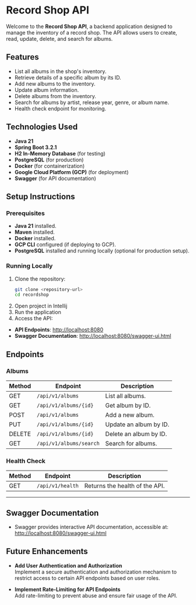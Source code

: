 # **Record Shop API**

Welcome to the **Record Shop API**, a backend application designed to manage the inventory of a record shop. The API allows users to create, read, update, delete, and search for albums.

## **Features**
- List all albums in the shop's inventory.
- Retrieve details of a specific album by its ID.
- Add new albums to the inventory.
- Update album information.
- Delete albums from the inventory.
- Search for albums by artist, release year, genre, or album name.
- Health check endpoint for monitoring.

## **Technologies Used**
- **Java 21**
- **Spring Boot 3.2.1**
- **H2 In-Memory Database** (for testing)
- **PostgreSQL** (for production)
- **Docker** (for containerization)
- **Google Cloud Platform (GCP)** (for deployment)
- **Swagger** (for API documentation)

## **Setup Instructions**

### **Prerequisites**
- **Java 21** installed.
- **Maven** installed.
- **Docker** installed.
- **GCP CLI** configured (if deploying to GCP).
- **PostgreSQL** installed and running locally (optional for production setup).

### **Running Locally**
1. Clone the repository:
   ```bash
   git clone <repository-url>
   cd recordshop
2. Open project in Intellij
3. Run the application
4. Access the API:
- **API Endpoints**: [http://localhost:8080](http://localhost:8080)
- **Swagger Documentation**: [http://localhost:8080/swagger-ui.html](http://localhost:8080/swagger-ui.html)


## **Endpoints**

### **Albums**
| Method | Endpoint                | Description                |
|--------|-------------------------|----------------------------|
| GET    | `/api/v1/albums`        | List all albums.           |
| GET    | `/api/v1/albums/{id}`   | Get album by ID.           |
| POST   | `/api/v1/albums`        | Add a new album.           |
| PUT    | `/api/v1/albums/{id}`   | Update an album by ID.     |
| DELETE | `/api/v1/albums/{id}`   | Delete an album by ID.     |
| GET    | `/api/v1/albums/search` | Search for albums.         |

### **Health Check**
| Method | Endpoint       | Description                  |
|--------|----------------|------------------------------|
| GET    | `/api/v1/health` | Returns the health of the API.|

---

## **Swagger Documentation**

- Swagger provides interactive API documentation, accessible at:  
  [http://localhost:8080/swagger-ui.html](http://localhost:8080/swagger-ui.html)

## **Future Enhancements**

- **Add User Authentication and Authorization**  
  Implement a secure authentication and authorization mechanism to restrict access to certain API endpoints based on user roles.

- **Implement Rate-Limiting for API Endpoints**  
  Add rate-limiting to prevent abuse and ensure fair usage of the API.

